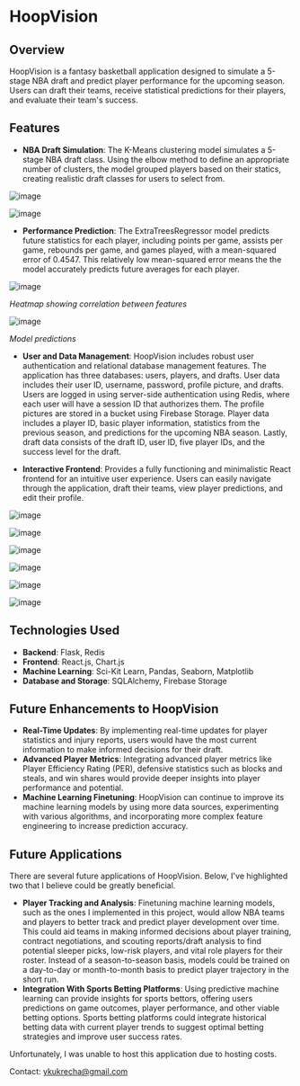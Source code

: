# **HoopVision**

## Overview
HoopVision is a fantasy basketball application designed to simulate a 5-stage NBA draft and predict player performance for the upcoming season. Users can draft their teams, receive statistical predictions for their players, and evaluate their team's success.

## Features
* **NBA Draft Simulation**: The K-Means clustering model simulates a 5-stage NBA draft class. Using the elbow method to define an appropriate number of clusters,
the model grouped players based on their statics, creating realistic draft classes for users to select from.

![image](https://github.com/user-attachments/assets/0e77f11b-4d2f-48e1-a1d2-74044f3f93e1)

![image](https://github.com/user-attachments/assets/a6f5e062-36a2-4465-a3fd-087e4674788f)

* **Performance Prediction**: The ExtraTreesRegressor model predicts future statistics for each player, including points per game, assists per game, rebounds per game, and games played, with a mean-squared error of 0.4547. This relatively low mean-squared error means the
the model accurately predicts future averages for each player.

![image](https://github.com/user-attachments/assets/be33dedc-458a-46e4-b6f0-80b5554d12ba)

*Heatmap showing correlation between features*

![image](https://github.com/user-attachments/assets/c9a11af1-193b-417e-8fd7-58bf21893e04)

*Model predictions*

* **User and Data Management**: HoopVision includes robust user authentication and relational database management features. The application has three databases: users, players, and drafts. User data includes their user ID, username, password, profile picture, and drafts. Users are logged in using server-side authentication using Redis, where each user will have a session ID that authorizes them.
The profile pictures are stored in a bucket using Firebase Storage. Player data includes a player ID, basic player information, statistics from the previous season, and predictions for the upcoming NBA season. Lastly, draft data consists of the draft ID,
user ID, five player IDs, and the success level for the draft.

* **Interactive Frontend**: Provides a fully functioning and minimalistic React frontend for an intuitive user experience. Users can easily navigate through the application, draft their teams, view player predictions, and edit their profile.

![image](https://github.com/user-attachments/assets/0d8e5e4d-3643-4ab8-ac50-f9d74627f0aa)

![image](https://github.com/user-attachments/assets/774bbe74-362c-46bf-bd79-4603f12ee71c)

![image](https://github.com/user-attachments/assets/784993a1-8e9c-4267-bb99-896cb7fb6f6e)

![image](https://github.com/user-attachments/assets/ca621493-5d7c-4f51-9f2f-a8c901646d75)

![image](https://github.com/user-attachments/assets/0f3786ca-8a6f-4824-8cc7-452606bc0154)

![image](https://github.com/user-attachments/assets/6d452959-5b77-4afc-9697-afc78890d4da)

## Technologies Used
* **Backend**: Flask, Redis
* **Frontend**: React.js, Chart.js
* **Machine Learning**: Sci-Kit Learn, Pandas, Seaborn, Matplotlib
* **Database and Storage**: SQLAlchemy, Firebase Storage

## Future Enhancements to HoopVision
* **Real-Time Updates**: By implementing real-time updates for player statistics and injury reports, users would have the most current information to make informed decisions for their draft.
* **Advanced Player Metrics**: Integrating advanced player metrics like Player Efficiency Rating (PER), defensive statistics such as blocks and steals, and win shares would provide deeper insights into player performance and potential.
* **Machine Learning Finetuning**: HoopVision can continue to improve its machine learning models by using more data sources, experimenting with various algorithms, and incorporating more complex feature engineering to increase prediction accuracy. 

## Future Applications
There are several future applications of HoopVision. Below, I've highlighted two that I believe could be greatly beneficial.
* **Player Tracking and Analysis**: Finetuning machine learning models, such as the ones I implemented in this project, would allow NBA teams and players to better track and predict player development over time. This could aid teams in making informed decisions
about player training, contract negotiations, and scouting reports/draft analysis to find potential sleeper picks, low-risk players, and vital role players for their roster. Instead of a season-to-season basis, models could be trained on a day-to-day or month-to-month
basis to predict player trajectory in the short run.
* **Integration With Sports Betting Platforms**: Using predictive machine learning can provide insights for sports bettors, offering users predictions on game outcomes, player performance, and other viable betting options. Sports betting platforms could integrate
historical betting data with current player trends to suggest optimal betting strategies and improve user success rates.

Unfortunately, I was unable to host this application due to hosting costs.

Contact: ykukrecha@gmail.com

